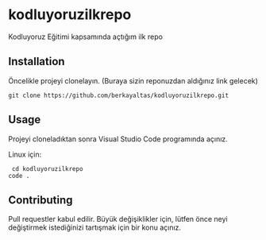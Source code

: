 # kodluyoruzilkrepo

Kodluyoruz Eğitimi kapsamında açtığım ilk repo

## Installation

Öncelikle projeyi clonelayın. (Buraya sizin reponuzdan aldığınız link gelecek)

`git clone https://github.com/berkayaltas/kodluyoruzilkrepo.git`


## Usage

Projeyi cloneladıktan sonra Visual Studio Code programında açınız.

Linux için:
```
 cd kodluyoruzilkrepo
code .

```
## Contributing

Pull requestler kabul edilir. Büyük değişiklikler için, lütfen önce neyi değiştirmek istediğinizi tartışmak için bir konu açınız.
